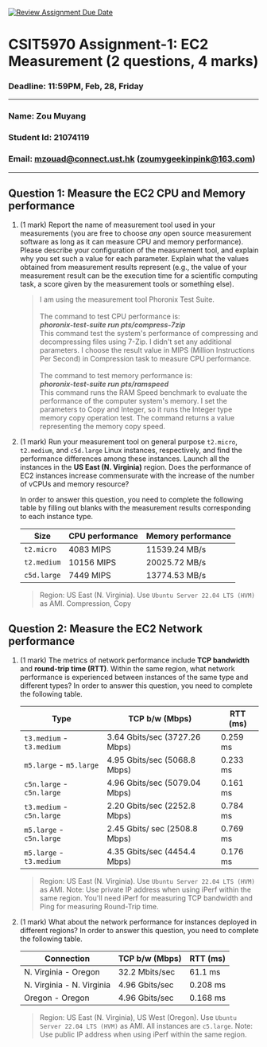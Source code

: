 [![Review Assignment Due Date](https://classroom.github.com/assets/deadline-readme-button-22041afd0340ce965d47ae6ef1cefeee28c7c493a6346c4f15d667ab976d596c.svg)](https://classroom.github.com/a/IAASVEAZ)
# CSIT5970 Assignment-1: EC2 Measurement (2 questions, 4 marks)

### Deadline: 11:59PM, Feb, 28, Friday

---

### Name: Zou Muyang
### Student Id: 21074119
### Email: mzouad@connect.ust.hk (zoumygeekinpink@163.com)

---

## Question 1: Measure the EC2 CPU and Memory performance

1. (1 mark) Report the name of measurement tool used in your measurements (you are free to choose *any* open source measurement software as long as it can measure CPU and memory performance). Please describe your configuration of the measurement tool, and explain why you set such a value for each parameter. Explain what the values obtained from measurement results represent (e.g., the value of your measurement result can be the execution time for a scientific computing task, a score given by the measurement tools or something else).

    >I am using the measurement tool Phoronix Test Suite.\
    > \
    >The command to test CPU performance is:  \
    >***phoronix-test-suite run pts/compress-7zip*** \
    > This command test the system's performance of compressing and decompressing files using 7-Zip. I didn't set any additional parameters. I choose the result value in MIPS (Million Instructions Per Second) in Compression task to measure CPU performance.\
    > \
    > The command to test memory performance is: \
    > ***phoronix-test-suite run pts/ramspeed*** \
    > This command runs the RAM Speed benchmark to evaluate the performance of the computer system's memory. I set the parameters to Copy and Integer, so it runs the Integer type memory copy operation test. The command returns a value representing the memory copy speed.

2. (1 mark) Run your measurement tool on general purpose `t2.micro`, `t2.medium`, and `c5d.large` Linux instances, respectively, and find the performance differences among these instances. Launch all the instances in the **US East (N. Virginia)** region. Does the performance of EC2 instances increase commensurate with the increase of the number of vCPUs and memory resource?

    In order to answer this question, you need to complete the following table by filling out blanks with the measurement results corresponding to each instance type.

    | Size        | CPU performance | Memory performance |
    | ----------- | --------------- | ------------------ |
    | `t2.micro` |      4083 MIPS           |       11539.24 MB/s            |
    | `t2.medium`  |           10156 MIPS      |           20025.72 MB/s         |
    | `c5d.large` |        7449 MIPS         |              13774.53 MB/s      |

    > Region: US East (N. Virginia). Use `Ubuntu Server 22.04 LTS (HVM)` as AMI.
    > Compression, Copy
## Question 2: Measure the EC2 Network performance

1. (1 mark) The metrics of network performance include **TCP bandwidth** and **round-trip time (RTT)**. Within the same region, what network performance is experienced between instances of the same type and different types? In order to answer this question, you need to complete the following table.

    | Type                      | TCP b/w (Mbps) | RTT (ms) |
    | ------------------------- | -------------- | -------- |
    | `t3.medium` - `t3.medium` |      3.64 Gbits/sec (3727.26 Mbps)          |      0.259 ms    |
    | `m5.large` - `m5.large`   |       4.95 Gbits/sec (5068.8 Mbps)        |    0.233 ms      |
    | `c5n.large` - `c5n.large` |        4.96 Gbits/sec (5079.04 Mbps)       |      0.161 ms    |
    | `t3.medium` - `c5n.large` |       2.20 Gbits/sec (2252.8 Mbps)         |     0.784 ms     |
    | `m5.large` - `c5n.large`  |       2.45 Gbits/ sec (2508.8 Mbps)         |       0.769 ms   |
    | `m5.large` - `t3.medium`  |         4.35 Gbits/sec (4454.4 Mbps)      |      0.176 ms    |

    > Region: US East (N. Virginia). Use `Ubuntu Server 22.04 LTS (HVM)` as AMI. Note: Use private IP address when using iPerf within the same region. You'll need iPerf for measuring TCP bandwidth and Ping for measuring Round-Trip time.

2. (1 mark) What about the network performance for instances deployed in different regions? In order to answer this question, you need to complete the following table.

    | Connection                | TCP b/w (Mbps) | RTT (ms) |
    | ------------------------- | -------------- | -------- |
    | N. Virginia - Oregon      |        32.2 Mbits/sec        |     61.1 ms     |
    | N. Virginia - N. Virginia |       4.96 Gbits/sec         |     0.208 ms     |
    | Oregon - Oregon           |         4.96 Gbits/sec       |       0.168 ms   |
 
    > Region: US East (N. Virginia), US West (Oregon). Use `Ubuntu Server 22.04 LTS (HVM)` as AMI. All instances are `c5.large`. Note: Use public IP address when using iPerf within the same region.
